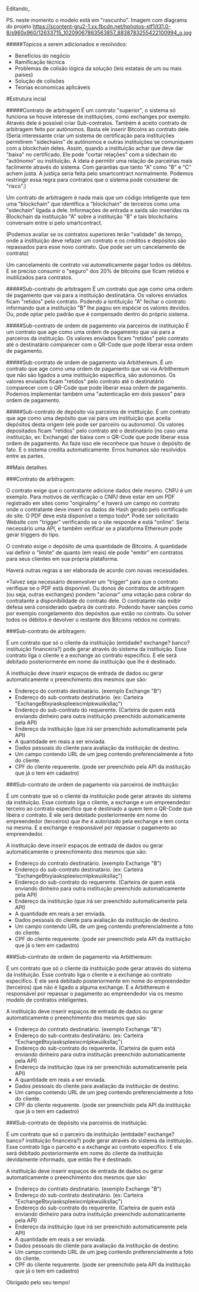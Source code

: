 Editando_

PS. neste momento o modelo está em "rascunho".
Imagem com diagrama do projeto https://scontent-gru2-1.xx.fbcdn.net/hphotos-xtf1/t31.0-8/s960x960/12633715_10209067863563857_8838783255422100994_o.jpg


#####Tópicos a serem adicionados e resolvidos: <br>
- Benefícios do negócio <br>
- Ramificação técnica <br>
- Problemas de colisão lógica da solução (leis estatais de um ou mais países) <br>
- Solução de colisões <br>
- Teorias economicas aplicáveis <br>



#Estrutura incial


#####Contrato de arbitragem
É um contrato "superior", o sistema só funciona se houve interesse de instituições, como exchanges por exemplo. Através dele é possível criar Sub-contratos. Também é aceito contrato de arbitragem feito por autônomos. Basta ele inserir Bitcoins ao contrato dele. (Seria interessante criar um sistema de certificação para instituições permitirem "sidechains" de autônomos e outras instituições se comuniquem com a blockchain deles. Assim, quando a instituição achar que deve dar "baixa" no certificado. Ele pode "cortar relações" com a sidechain do "autônomo" ou instituição. A ideia é permitir uma relação de parceirias mais facilmente através do sistema. Com garantias que tanto "A" como "B" e "C" achem justa. A justiça seria feita pelo smartcontract normalmente. Podemos restringir essa regra para contratos que o sistema pode considerar de "risco".)

Um contrato de arbitragem é nada mais que um código inteligente que tem uma "blockchain" que identifica a "blockchain" de terceiros como uma "sidechain" ligada a dele. Informações de entrada e saída são inseridas na Blockchain da instituição "A" sobre a instituição "B" e tais blockchains conversam entre si pelo smartcontract.

(Podemos avaliar se os contratos superiores terão "validade" de tempo, onde a instituição deve refazer um contrato e os créditos e depósitos são repassados para esse novo contrato. Que pode ser um cancelamento de contrato)

Um cancelamento de contrato vai automaticamente pagar todos os débitos. E se preciso consumir o "seguro" dos 20% de bitcoins que ficam retidos e inutilizados para contratos.


#####Sub-contrato de arbitragem
É um contrato que age como uma ordem de pagamento que vai para a instituição destinatária. Os valores enviados ficam "retidos" pelo contrato. Podendo a isntituição "A" fechar o contrato informando que a instituição "B" lhe pagou em espécie os valores devidos. Ou, pode optar pelo padrão que é compensado dentro do próprio sistema.

#####Sub-contrato de ordem de pagamento via parceiros de instituição
É um contrato que age como uma ordem de pagamento que vai para a parceiros da instituição. Os valores enviados ficam "retidos" pelo contrato até o destinatário comparecer com o QR-Code que pode liberar essa ordem de pagamento. 

#####Sub-contrato de ordem de pagamento via Arbithereum.
É um contrato que age como uma ordem de pagamento que vai via Arbithereum que não são ligados a uma instituição especifica, são autonomos. Os valores enviados ficam "retidos" pelo contrato até o destinatário comparecer com o QR-Code que pode liberar essa ordem de pagamento. Podemos implementar também uma "autenticação em dois passos" para ordem de pagamento.

#####Sub-contrato de depósito via parceiros de instituição.
É um contrato que age como uma depósito que vai para um instituição que aceita depósitos desta origem (ele pode ser parceiro ou autonomo). Os valores depositados ficam "retidos" pelo contrato até o destinatário (no caso uma instituição, ex: Exchange) der baixa com o QR-Code que pode liberar essa ordem de pagamento. Ao faze isso ele reconhece que houve o depósito de fato. E o sistema credita automaticamente. Erros humanos são resolvidos entre as partes.  

##Mais detalhes

###Contrato de arbitragem:

O contrato exige que o contratante adicione dados dele mesmo. CNPJ é um exemplo. Para motivos de verificação o CNPJ deve estar em um PDF registrado em sites como "originalmy" e haverá um campo no contrato onde o contratante deve inserir os dados de Hash gerado pelo certificado do site. O PDF deve está disponível o tempo todo*. Pode ser solicitado Website com "trigger" verificando se o site responde e está "online". Seria necessário uma API, e também verificar se a plataforma Ethereum pode gerar triggers do tipo.

O contrato exige o depósito de uma quantidade de Bitcoins. A quantidade vai definir o "limite" de quanto (em reais) ele pode "emitir" em contratos para seus clientes em sua própria plataforma.

Haverá outras regras a ser elaborada de acordo com novas necessidades.

*Talvez seja necessário desenvolver um "trigger" para que o contrato verifique se o PDF está disponível. Ou donos de contratos de arbitragem (ou seja, outras exchanges) pondem "acionar" uma votação para cobrar do contratante a disponibilidade do contrato dele. O contratante não exibir defesa será considerado quebra de contrato. Podendo haver sanções como por exemplo congelamento dos depósitos que estão no contrato. Ou solver todos os débitos e devolver o restante dos Bitcoins retidos no contrato.

###Sub-contrato de arbitragem:

É um contrato que só o cliente da instituição (entidade? exchange? banco? instituição financeira?) pode gerar através do sistema da instituição. Esse contrato liga o cliente e a exchange ao contrato especifico. E ele será debitado posteriormente em nome da instituição que lhe é destinado.

A instituição deve inserir espaços de entrada de dados ou gerar automaticamente o preenchimento dos mesmos que são:
* Endereço do contrato destinatário. (exemplo Exchange "B")
* Endereço do sub-contrato destinatário. (ex: Carteira "ExchangeBtxyiaskspleeixcmlpkwuiiksllaç")
* Endereço do sub-contrato do requerente. (Carteira de quem está enviando dinheiro para outra instituição preenchido automaticamente pela API)
* Endereço da instituição (que irá ser preenchido automaticamente pela API)
* A quantidade em reais a ser enviada.
* Dados pessoais do cliente para avaliação da instituição de destino.
* Um campo contendo URL de um jpeg contendo preferencialmente a foto do cliente.
* CPF do cliente requerente. (pode ser preenchido pela API da instituição que já o tem em cadastro)

###Sub-contrato de ordem de pagamento via parceiros de instituição:

É um contrato que só o cliente da instituição pode gerar através do sistema da instituição. Esse contrato liga o cliente, a exchange e um empreendedor terceiro ao contrato especifico que é destinado a quem tem o QR-Code que libera o contrato. E ele será debitado posteriormente em nome do empreendedor (terceiros) que lhe é autorizado pela exchange e tem conta na mesma. E a exchange é responsável por repassar o pagamento ao empreendedor.

A instituição deve inserir espaços de entrada de dados ou gerar automaticamente o preenchimento dos mesmos que são:
* Endereço do contrato destinatário. (exemplo Exchange "B")
* Endereço do sub-contrato destinatário. (ex: Carteira "ExchangeBtxyiaskspleeixcmlpkwuiiksllaç")
* Endereço do sub-contrato do requerente. (Carteira de quem está enviando dinheiro para outra instituição preenchido automaticamente pela API)
* Endereço da instituição (que irá ser preenchido automaticamente pela API)
* A quantidade em reais a ser enviada.
* Dados pessoais do cliente para avaliação da instituição de destino.
* Um campo contendo URL de um jpeg contendo preferencialmente a foto do cliente.
* CPF do cliente requerente. (pode ser preenchido pela API da instituição que já o tem em cadastro)

###Sub-contrato de ordem de pagamento via Arbithereum:

É um contrato que só o cliente da instituição pode gerar através do sistema da instituição. Esse contrato liga o cliente e a exchange ao contrato especifico. E ele será debitado posteriormente em nome do empreendedor (terceiros) que não é ligado a alguma exchange. E a Arbithereum é responsável por repassar o pagamento ao empreendedor via os mesmo modelo de contratos inteligentes.

A instituição deve inserir espaços de entrada de dados ou gerar automaticamente o preenchimento dos mesmos que são:
* Endereço do contrato destinatário. (exemplo Exchange "B")
* Endereço do sub-contrato destinatário. (ex: Carteira "ExchangeBtxyiaskspleeixcmlpkwuiiksllaç")
* Endereço do sub-contrato do requerente. (Carteira de quem está enviando dinheiro para outra instituição preenchido automaticamente pela API)
* Endereço da instituição (que irá ser preenchido automaticamente pela API)
* A quantidade em reais a ser enviada.
* Dados pessoais do cliente para avaliação da instituição de destino.
* Um campo contendo URL de um jpeg contendo preferencialmente a foto do cliente.
* CPF do cliente requerente. (pode ser preenchido pela API da instituição que já o tem em cadastro)

###Sub-contrato de depósito via parceiros de instituição.

É um contrato que só o parceiro da instituição (entidade? exchange? banco? instituição financeira?) pode gerar através do sistema da instituição. Esse contrato liga o parceito e a exchange ao contrato especifico. E ele será debitado posteriormente em nome do cliente da instituição devidamente informado, que então lhe é destinado.

A instituição deve inserir espaços de entrada de dados ou gerar automaticamente o preenchimento dos mesmos que são:
* Endereço do contrato destinatário. (exemplo Exchange "B")
* Endereço do sub-contrato destinatário. (ex: Carteira "ExchangeBtxyiaskspleeixcmlpkwuiiksllaç")
* Endereço do sub-contrato do requerente. (Carteira de quem está enviando dinheiro para outra instituição preenchido automaticamente pela API)
* Endereço da instituição (que irá ser preenchido automaticamente pela API)
* A quantidade em reais a ser enviada.
* Dados pessoais do cliente para avaliação da instituição de destino.
* Um campo contendo URL de um jpeg contendo preferencialmente a foto do cliente.
* CPF do cliente requerente. (pode ser preenchido pela API da instituição que já o tem em cadastro)


Obrigado pelo seu tempo!
